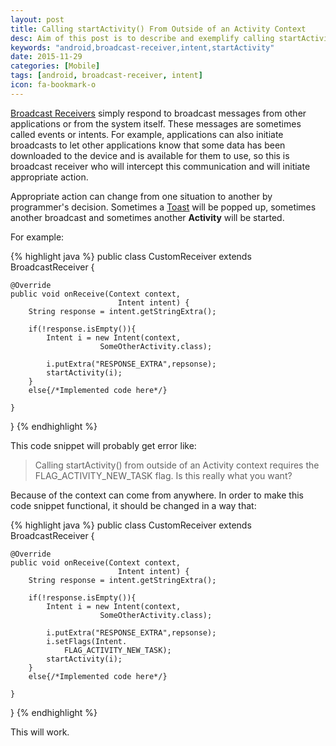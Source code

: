 ```yaml
---
layout: post
title: Calling startActivity() From Outside of an Activity Context
desc: Aim of this post is to describe and exemplify calling startActivity() method from outside of an activity context.
keywords: "android,broadcast-receiver,intent,startActivity"
date: 2015-11-29
categories: [Mobile]
tags: [android, broadcast-receiver, intent]
icon: fa-bookmark-o
---
```


[Broadcast Receivers](http://www.tutorialspoint.com/android/android_broadcast_receivers.htm) simply respond to broadcast messages from other applications or from the system itself. These messages are sometimes called events or intents. For example, applications can also initiate broadcasts to let other applications know that some data has been downloaded to the device and is available for them to use, so this is broadcast receiver who will intercept this communication and will initiate appropriate action.

Appropriate action can change from one situation to another by programmer's decision. Sometimes a [Toast](http://developer.android.com/intl/es/guide/topics/ui/notifiers/toasts.html) will be popped up, sometimes another broadcast and sometimes another **Activity** will be started.

For example:

{% highlight java %}
public class CustomReceiver extends BroadcastReceiver {

    @Override
    public void onReceive(Context context,
                            Intent intent) {
    	String response = intent.getStringExtra();

    	if(!response.isEmpty()){
    		Intent i = new Intent(context,
                        SomeOtherActivity.class);

            i.putExtra("RESPONSE_EXTRA",repsonse);
    		startActivity(i);
    	}
        else{/*Implemented code here*/}

	}
}
{% endhighlight %}

This code snippet will probably get error like:

> Calling startActivity() from outside of an Activity  context requires the FLAG_ACTIVITY_NEW_TASK flag. Is this really what you want?

Because of the context can come from anywhere. In order to make this code snippet functional, it should be changed in a way that:

{% highlight java %}
public class CustomReceiver extends BroadcastReceiver {

    @Override
    public void onReceive(Context context,
                            Intent intent) {
    	String response = intent.getStringExtra();

    	if(!response.isEmpty()){
    		Intent i = new Intent(context,
                        SomeOtherActivity.class);

            i.putExtra("RESPONSE_EXTRA",repsonse);
    		i.setFlags(Intent.
                FLAG_ACTIVITY_NEW_TASK);
    		startActivity(i);
    	}
        else{/*Implemented code here*/}

	}
}
{% endhighlight %}

This will work.
